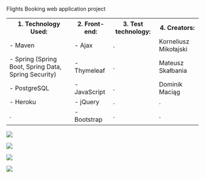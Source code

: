 Flights Booking web application project

<table style="width:100%">
  <tr>
    <th>1. Technology Used:</th>
    <th>2. Front-end:</th>
    <th>3. Test technology:</th>
    <th>4. Creators:</th>
  </tr>
  
  <tr>
    <td>- Maven</td>
    <td>- Ajax</td>
    <td>.</td>
    <td>Korneliusz Mikołajski</td>
  </tr>
  
  <tr>
    <td>- Spring (Spring Boot, Spring Data, Spring Security)</td>
    <td>- Thymeleaf</td>
    <td>.</td>
    <td>Mateusz Skałbania</td>
  </tr>
  
  <tr>
    <td>- PostgreSQL</td>
    <td>- JavaScript</td>
    <td>.</td>
    <td>Dominik Maciąg</td>
  </tr>
  
  <tr>
    <td>- Heroku</td>
    <td>- jQuery</td>
     <td>.</td>
     <td>.</td>
  </tr>
  
  
<tr>
    <td>.</td>
    <td>- Bootstrap</td>
     <td>.</td>
     <td>.</td>
  </tr>
  
</table> 





![](https://image.ibb.co/m8jztk/dropdowns.png)

![](https://image.ibb.co/fb0ptk/error.png)

![](https://image.ibb.co/fq7VzQ/flights.png)

![](https://image.ibb.co/eVtER5/buy.png)

